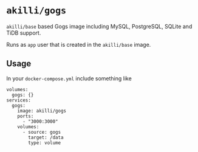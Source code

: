 # `akilli/gogs`

`akilli/base` based Gogs image including MySQL, PostgreSQL, SQLite and TiDB support. 

Runs as `app` user that is created in the `akilli/base` image.

## Usage

In your `docker-compose.yml` include something like

    volumes:
      gogs: {}
    services:
      gogs:
        image: akilli/gogs
        ports:
          - "3000:3000"
        volumes:
          - source: gogs
            target: /data
            type: volume
